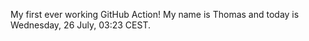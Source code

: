 My first ever working GitHub Action!
My name is Thomas and today is Wednesday, 26 July, 03:23 CEST. 
